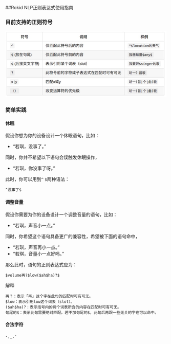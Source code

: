 ##Rokid NLP正则表达式使用指南

### 目前支持的正则符号



![](images/14949268746999.jpg)


### 简单实践
#### 休眠
假设你想为你的设备设计一个休眠语句，比如：

- “若琪，没事了。”

同时，你并不希望以下语句会误触发休眠操作，

- “若琪，你没事了呀。”

此时，你可以用到`^` `$`两种语法：

```text
^没事了$
```

#### 调整音量
假设你需要为你的设备设计一个调整音量的语句，比如：

- “若琪，声音小一点。”

同时，你希望这个语句具备更广的兼容性，希望被下面的语句命中，

- “若琪，声音再小一点。”
- “若琪，音量小一点好吗。”

那么此时，语句的正则表达式应为：

```text
$volume再?$low($ah$ha)?$ 
```

解释

```text
再？：表示「再」这个字在此句的匹配时可有可无。
$low：表示引用low这个词表（slot）。
($ah$ha)?：表示括号内的两个词表所含的内容在匹配时可有可无。
句尾的$：表示此句需要绝对匹配。若不加句尾的$，此句后再跟一些无关的字也可以命中。
```

#### 合法字符
```
-,_.'
```


